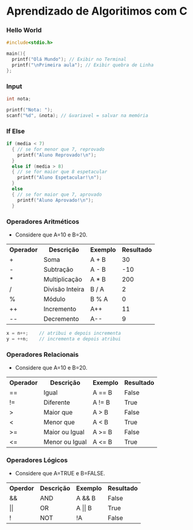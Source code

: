 # Aprendizado de Algoritimos com C

### Hello World

```c
#include<stdio.h>

main(){
  printf("Olá Mundo"); // Exibir no Terminal
  printf("\nPrimeira aula"); // Exibir quebra de Linha
};
```

### Input

```c
int nota;

printf("Nota: ");
scanf("%d", &nota); // &variavel = salvar na memória
```

### If Else

```c
if (media < 7)
  { // se for menor que 7, reprovado
    printf("Aluno Reprovado!\n");
  }
  else if (media > 8)
  { // se for maior que 8 espetacular
    printf("Aluno Espetacular!\n");
  }
  else
  { // se for maior que 7, aprovado
    printf("Aluno Aprovado!\n");
  }
```

### Operadores Aritméticos

- Considere que A=10 e B=20.
<table>
 <tr>
    <th>Operador</th>
    <th>Descrição</th>
    <th>Exemplo</th>
    <th>Resultado</th>
  </tr>
 <tr>
    <td>+</td>
    <td>Soma</td>
    <td>A + B</td>
    <td>30</td>
  </tr>
  <tr>
    <td>-</td>
    <td>Subtração</td>
    <td>A - B</td>
    <td>-10</td>
  </tr>
  <tr>
    <td>*</td>
    <td>Multiplicação</td>
    <td>A * B</td>
    <td>200</td>
  </tr>
  <tr>
    <td>/</td>
    <td>Divisão Inteira</td>
    <td>B / A</td>
    <td>2</td>
  </tr>
  <tr>
    <td>%</td>
    <td>Módulo</td>
    <td>B % A</td>
    <td>0</td>
  </tr>
  <tr>
    <td>++</td>
    <td>Incremento</td>
    <td>A++</td>
    <td>11</td>
  </tr>
  <tr>
    <td>--</td>
    <td>Decremento</td>
    <td>A--</td>
    <td>9</td>
  </tr>
</table>

```c
x = n++;    // atribui e depois incrementa
y = ++n;    // incrementa e depois atribui
```

### Operadores Relacionais

- Considere que A=10 e B=20.

<table>
  <tr>
    <th>Operador</th>
    <th>Descrição</th>
    <th>Exemplo</th>
    <th>Resultado</th>
  </tr>
  <tr>
    <td>==</td>
    <td>Igual</td>
    <td>A == B</td>
    <td>False</td>
  </tr>
   <tr>
    <td>!=</td>
    <td>Diferente</td>
    <td>A != B</td>
    <td>True</td>
  </tr>
   <tr>
    <td> > </td>
    <td>Maior que</td>
    <td>A > B</td>
    <td>False</td>
  </tr>
   <tr>
    <td> < </td>
    <td>Menor que</td>
    <td>A < B</td>
    <td>True</td>
  </tr>
   <tr>
    <td> >= </td>
    <td>Maior ou Igual</td>
    <td>A >= B</td>
    <td>False</td>
  </tr>
   <tr>
    <td> <= </td>
    <td>Menor ou Igual</td>
    <td>A <= B</td>
    <td>True</td>
  </tr>
</table>

### Operadores Lógicos

- Considere que A=TRUE e B=FALSE.
<table>
  <tr>
    <th>Operdor</th>
    <th>Descrição</th>
    <th>Exemplo</th>
    <th>Resultado</th>
  </tr>
   <tr>
    <td>&&</td>
    <td>AND</td>
    <td>A && B</td>
    <td>False</td>
  </tr>
   <tr>
    <td>||</td>
    <td>OR</td>
    <td>A || B</td>
    <td>True</td>
  </tr>
   <tr>
    <td>!</td>
    <td>NOT</td>
    <td>!A</td>
    <td>False</td>
  </tr>
</table>
